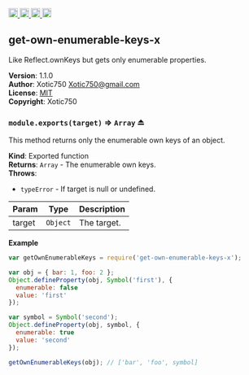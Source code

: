 <a href="https://travis-ci.org/Xotic750/get-own-enumerable-keys-x"
   title="Travis status">
<img
   src="https://travis-ci.org/Xotic750/get-own-enumerable-keys-x.svg?branch=master"
   alt="Travis status" height="18"/>
</a>
<a href="https://david-dm.org/Xotic750/get-own-enumerable-keys-x"
   title="Dependency status">
<img src="https://david-dm.org/Xotic750/get-own-enumerable-keys-x.svg"
   alt="Dependency status" height="18"/>
</a>
<a href="https://david-dm.org/Xotic750/get-own-enumerable-keys-x#info=devDependencies"
   title="devDependency status">
<img src="https://david-dm.org/Xotic750/get-own-enumerable-keys-x/dev-status.svg"
   alt="devDependency status" height="18"/>
</a>
<a href="https://badge.fury.io/js/get-own-enumerable-keys-x" title="npm version">
<img src="https://badge.fury.io/js/get-own-enumerable-keys-x.svg"
   alt="npm version" height="18"/>
</a>
<a name="module_get-own-enumerable-keys-x"></a>

## get-own-enumerable-keys-x
Like Reflect.ownKeys but gets only enumerable properties.

**Version**: 1.1.0  
**Author**: Xotic750 <Xotic750@gmail.com>  
**License**: [MIT](&lt;https://opensource.org/licenses/MIT&gt;)  
**Copyright**: Xotic750  
<a name="exp_module_get-own-enumerable-keys-x--module.exports"></a>

### `module.exports(target)` ⇒ <code>Array</code> ⏏
This method returns only the enumerable own keys of an object.

**Kind**: Exported function  
**Returns**: <code>Array</code> - The enumerable own keys.  
**Throws**:

- <code>typeError</code> - If target is null or undefined.


| Param | Type | Description |
| --- | --- | --- |
| target | <code>Object</code> | The target. |

**Example**  
```js
var getOwnEnumerableKeys = require('get-own-enumerable-keys-x');

var obj = { bar: 1, foo: 2 };
Object.defineProperty(obj, Symbol('first'), {
  enumerable: false
  value: 'first'
});

var symbol = Symbol('second');
Object.defineProperty(obj, symbol, {
  enumerable: true
  value: 'second'
});

getOwnEnumerableKeys(obj); // ['bar', 'foo', symbol]
```
